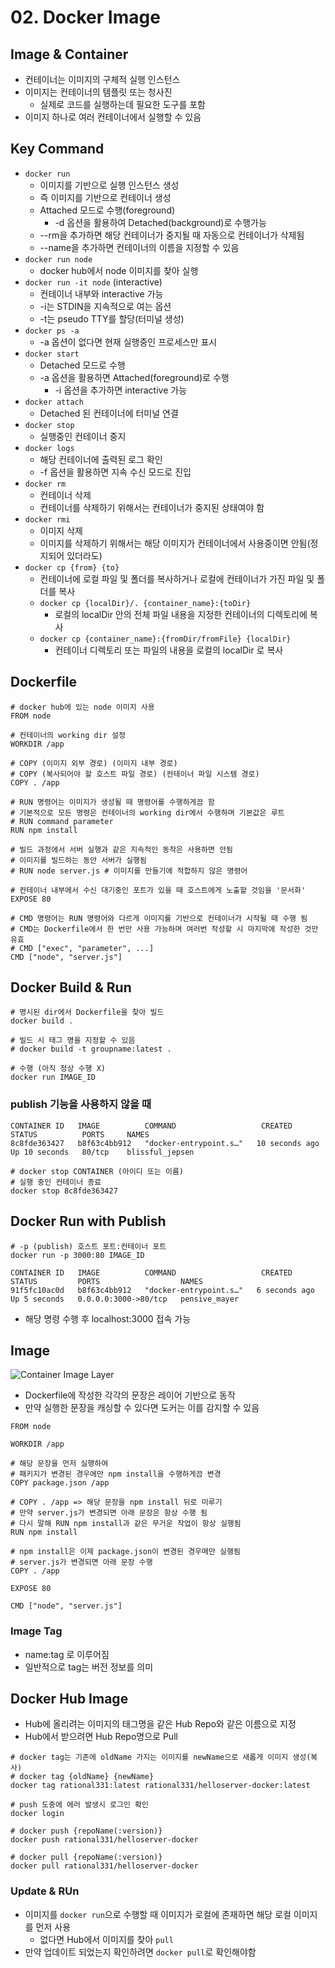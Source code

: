 # 02. Docker Image

## Image & Container
* 컨테이너는 이미지의 구체적 실행 인스턴스
* 이미지는 컨테이너의 템플릿 또는 청사진
  * 실제로 코드를 실행하는데 필요한 도구를 포함
* 이미지 하나로 여러 컨테이너에서 실행할 수 있음

## Key Command
* `docker run`
  * 이미지를 기반으로 실행 인스턴스 생성
  * 즉 이미지를 기반으로 컨테이너 생성
  * Attached 모드로 수행(foreground)
    * -d 옵션을 활용하여 Detached(background)로 수행가능
  * --rm을 추가하면 해당 컨테이너가 중지될 때 자동으로 컨테이너가 삭제됨
  * --name을 추가하면 컨테이너의 이름을 지정할 수 있음
* `docker run node`
  * docker hub에서 node 이미지를 찾아 실행
* `docker run -it node` (interactive)
  * 컨테이너 내부와 interactive 가능
  * -i는 STDIN을 지속적으로 여는 옵션
  * -t는 pseudo TTY를 할당(터미널 생성)
* `docker ps -a`
  * -a 옵션이 없다면 현재 실행중인 프로세스만 표시
* `docker start`
  * Detached 모드로 수행
  * -a 옵션을 활용하면 Attached(foreground)로 수행
    * -i 옵션을 추가하면 interactive 가능
* `docker attach`
  * Detached 된 컨테이너에 터미널 연결
* `docker stop`
  * 실행중인 컨테이너 중지
* `docker logs`
  * 해당 컨테이너에 출력된 로그 확인
  * -f 옵션을 활용하면 지속 수신 모드로 진입
* `docker rm`
  * 컨테이너 삭제
  * 컨테이너를 삭제하기 위해서는 컨테이너가 중지된 상태여야 함
* `docker rmi`
  * 이미지 삭제
  * 이미지를 삭제하기 위해서는 해당 이미지가 컨테이너에서 사용중이면 안됨(정지되어 있더라도)
* `docker cp {from} {to}`
  * 컨테이너에 로컬 파일 및 폴더를 복사하거나 로컬에 컨테이너가 가진 파일 및 폴더를 복사
  * `docker cp {localDir}/. {container_name}:{toDir}`
    * 로컬의 localDir 안의 전체 파일 내용을 지정한 컨테이너의 디렉토리에 복사
  * `docker cp {container_name}:{fromDir/fromFile} {localDir}`
    * 컨테이너 디렉토리 또는 파일의 내용을 로컬의 localDir 로 복사

## Dockerfile

```Docker
# docker hub에 있는 node 이미지 사용
FROM node 

# 컨테이너의 working dir 설정
WORKDIR /app

# COPY (이미지 외부 경로) (이미지 내부 경로)
# COPY (복사되어야 할 호스트 파일 경로) (컨테이너 파일 시스템 경로)
COPY . /app 

# RUN 명령어는 이미지가 생성될 때 명령어를 수행하게끔 함
# 기본적으로 모든 명령은 컨테이너의 working dir에서 수행하며 기본값은 루트
# RUN command parameter
RUN npm install 

# 빌드 과정에서 서버 실행과 같은 지속적인 동작은 사용하면 안됨
# 이미지를 빌드하는 동안 서버가 실행됨
# RUN node server.js # 이미지를 만들기에 적합하지 않은 명령어

# 컨테이너 내부에서 수신 대기중인 포트가 있을 때 호스트에게 노출할 것임을 '문서화'
EXPOSE 80

# CMD 명령어는 RUN 명령어와 다르게 이미지를 기반으로 컨테이너가 시작될 때 수행 됨
# CMD는 Dockerfile에서 한 번만 사용 가능하며 여러번 작성할 시 마지막에 작성한 것만 유효
# CMD ["exec", "parameter", ...]
CMD ["node", "server.js"]
```
## Docker Build & Run
```docker
# 명시된 dir에서 Dockerfile을 찾아 빌드
docker build . 

# 빌드 시 태그 명을 지정할 수 있음
# docker build -t groupname:latest .

# 수행 (아직 정상 수행 X)
docker run IMAGE_ID
```

### publish 기능을 사용하지 않을 때
```Console
CONTAINER ID   IMAGE          COMMAND                   CREATED          STATUS          PORTS     NAMES
8c8fde363427   b8f63c4bb912   "docker-entrypoint.s…"   10 seconds ago   Up 10 seconds   80/tcp    blissful_jepsen
```

```Console
# docker stop CONTAINER (아이디 또는 이름)
# 실행 중인 컨테이너 종료
docker stop 8c8fde363427
```

## Docker Run with Publish
```console
# -p (publish) 호스트 포트:컨테이너 포트
docker run -p 3000:80 IMAGE_ID
```
```console
CONTAINER ID   IMAGE          COMMAND                   CREATED         STATUS         PORTS                  NAMES
91f5fc10ac0d   b8f63c4bb912   "docker-entrypoint.s…"   6 seconds ago   Up 5 seconds   0.0.0.0:3000->80/tcp   pensive_mayer
```
* 해당 명령 수행 후 localhost:3000 접속 가능

## Image
![Container Image Layer](imageLayer.png)
* Dockerfile에 작성한 각각의 문장은 레이어 기반으로 동작
* 만약 실행한 문장을 캐싱할 수 있다면 도커는 이를 감지할 수 있음

```docker
FROM node 

WORKDIR /app

# 해당 문장을 먼저 실행하여
# 패키지가 변경된 경우에만 npm install을 수행하게끔 변경
COPY package.json /app

# COPY . /app => 해당 문장을 npm install 뒤로 미루기
# 만약 server.js가 변경되면 아래 문장은 항상 수행 됨
# 다시 말해 RUN npm install과 같은 무거운 작업이 항상 실행됨
RUN npm install 

# npm install은 이제 package.json이 변경된 경우메만 실행됨
# server.js가 변경되면 아래 문장 수행
COPY . /app

EXPOSE 80

CMD ["node", "server.js"]
```

### Image Tag
* name:tag 로 이루어짐
* 일반적으로 tag는 버전 정보를 의미

## Docker Hub Image
* Hub에 올리려는 이미지의 태그명을 같은 Hub Repo와 같은 이름으로 지정
* Hub에서 받으려면 Hub Repo명으로 Pull

```Console
# docker tag는 기존에 oldName 가지는 이미지를 newName으로 새롭게 이미지 생성(복사)
# docker tag {oldName} {newName}
docker tag rational331:latest rational331/helloserver-docker:latest

# push 도중에 에러 발생시 로그인 확인
docker login

# docker push {repoName(:version)}
docker push rational331/helloserver-docker

# docker pull {repoName(:version)}
docker pull rational331/helloserver-docker
```

### Update & RUn
* 이미지를 `docker run`으로 수행할 때 이미지가 로컬에 존재하면 해당 로컬 이미지를 먼저 사용
  * 없다면 Hub에서 이미지를 찾아 `pull`
* 만약 업데이트 되었는지 확인하려면 `docker pull`로 확인해야함